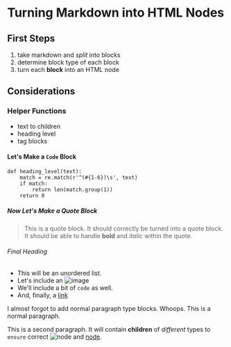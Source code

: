 # Turning Markdown into HTML Nodes

## First Steps

1. take markdown and _split_ into blocks
2. determine block type of each block
3. turn each **block** into an HTML node

## Considerations

### Helper Functions

- text to children
- heading level
- tag blocks

#### Let's Make a `Code` Block

```
def heading_level(text):
	match = re.match(r'^(#{1-6})\s', text)
	if match:
		return len(match.group(1))
	return 0
```

##### Now Let's Make a Quote Block

>This is a quote block.
>It should correctly be turned into a quote block.
>It should be able to handle **bold** and _italic_ within the quote.

###### Final Heading

- This will be an unordered list.
- Let's include an ![image](image_url)
- We'll include a bit of `code` as well.
- And, finally, a [link](link_url)

I almost forgot to add normal paragraph type blocks. Whoops.
This is a normal paragraph.

This is a second paragraph. It will contain **children** of _different_ types to `ensure` correct ![node](formation) and [node](assignment).
